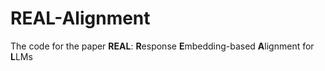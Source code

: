 # REAL-Alignment
The code for the paper **REAL**: **R**esponse **E**mbedding-based **A**lignment for **L**LMs

